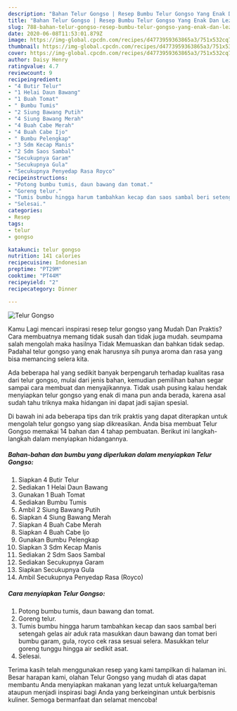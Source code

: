 ```yaml
---
description: "Bahan Telur Gongso | Resep Bumbu Telur Gongso Yang Enak Dan Lezat"
title: "Bahan Telur Gongso | Resep Bumbu Telur Gongso Yang Enak Dan Lezat"
slug: 788-bahan-telur-gongso-resep-bumbu-telur-gongso-yang-enak-dan-lezat
date: 2020-06-08T11:53:01.879Z
image: https://img-global.cpcdn.com/recipes/d4773959363865a3/751x532cq70/telur-gongso-foto-resep-utama.jpg
thumbnail: https://img-global.cpcdn.com/recipes/d4773959363865a3/751x532cq70/telur-gongso-foto-resep-utama.jpg
cover: https://img-global.cpcdn.com/recipes/d4773959363865a3/751x532cq70/telur-gongso-foto-resep-utama.jpg
author: Daisy Henry
ratingvalue: 4.7
reviewcount: 9
recipeingredient:
- "4 Butir Telur"
- "1 Helai Daun Bawang"
- "1 Buah Tomat"
- " Bumbu Tumis"
- "2 Siung Bawang Putih"
- "4 Siung Bawang Merah"
- "4 Buah Cabe Merah"
- "4 Buah Cabe Ijo"
- " Bumbu Pelengkap"
- "3 Sdm Kecap Manis"
- "2 Sdm Saos Sambal"
- "Secukupnya Garam"
- "Secukupnya Gula"
- "Secukupnya Penyedap Rasa Royco"
recipeinstructions:
- "Potong bumbu tumis, daun bawang dan tomat."
- "Goreng telur."
- "Tumis bumbu hingga harum tambahkan kecap dan saos sambal beri setengah gelas air aduk rata masukkan daun bawang dan tomat beri bumbu garam, gula, royco cek rasa sesuai selera. Masukkan telur goreng tunggu hingga air sedikit asat."
- "Selesai."
categories:
- Resep
tags:
- telur
- gongso

katakunci: telur gongso 
nutrition: 141 calories
recipecuisine: Indonesian
preptime: "PT29M"
cooktime: "PT44M"
recipeyield: "2"
recipecategory: Dinner

---
```



![Telur Gongso](https://img-global.cpcdn.com/recipes/d4773959363865a3/751x532cq70/telur-gongso-foto-resep-utama.jpg)

Kamu Lagi mencari inspirasi resep telur gongso yang Mudah Dan Praktis? Cara membuatnya memang tidak susah dan tidak juga mudah. seumpama salah mengolah maka hasilnya Tidak Memuaskan dan bahkan tidak sedap. Padahal telur gongso yang enak harusnya sih punya aroma dan rasa yang bisa memancing selera kita.



Ada beberapa hal yang sedikit banyak berpengaruh terhadap kualitas rasa dari telur gongso, mulai dari jenis bahan, kemudian pemilihan bahan segar sampai cara membuat dan menyajikannya. Tidak usah pusing kalau hendak menyiapkan telur gongso yang enak di mana pun anda berada, karena asal sudah tahu triknya maka hidangan ini dapat jadi sajian spesial.


Di bawah ini ada beberapa tips dan trik praktis yang dapat diterapkan untuk mengolah telur gongso yang siap dikreasikan. Anda bisa membuat Telur Gongso memakai 14 bahan dan 4 tahap pembuatan. Berikut ini langkah-langkah dalam menyiapkan hidangannya.

<!--inarticleads1-->

##### Bahan-bahan dan bumbu yang diperlukan dalam menyiapkan Telur Gongso:

1. Siapkan 4 Butir Telur
1. Sediakan 1 Helai Daun Bawang
1. Gunakan 1 Buah Tomat
1. Sediakan  Bumbu Tumis
1. Ambil 2 Siung Bawang Putih
1. Siapkan 4 Siung Bawang Merah
1. Siapkan 4 Buah Cabe Merah
1. Siapkan 4 Buah Cabe Ijo
1. Gunakan  Bumbu Pelengkap
1. Siapkan 3 Sdm Kecap Manis
1. Sediakan 2 Sdm Saos Sambal
1. Sediakan Secukupnya Garam
1. Siapkan Secukupnya Gula
1. Ambil Secukupnya Penyedap Rasa (Royco)




<!--inarticleads2-->

##### Cara menyiapkan Telur Gongso:

1. Potong bumbu tumis, daun bawang dan tomat.
1. Goreng telur.
1. Tumis bumbu hingga harum tambahkan kecap dan saos sambal beri setengah gelas air aduk rata masukkan daun bawang dan tomat beri bumbu garam, gula, royco cek rasa sesuai selera. Masukkan telur goreng tunggu hingga air sedikit asat.
1. Selesai.




Terima kasih telah menggunakan resep yang kami tampilkan di halaman ini. Besar harapan kami, olahan Telur Gongso yang mudah di atas dapat membantu Anda menyiapkan makanan yang lezat untuk keluarga/teman ataupun menjadi inspirasi bagi Anda yang berkeinginan untuk berbisnis kuliner. Semoga bermanfaat dan selamat mencoba!
